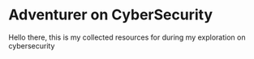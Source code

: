 # Adventurer on CyberSecurity

Hello there, this is my collected resources for during my exploration on cybersecurity
